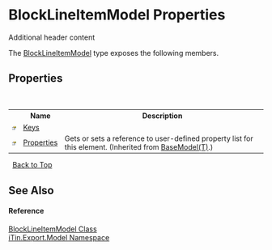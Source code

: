 # BlockLineItemModel Properties
Additional header content 

The <a href="T_iTin_Export_Model_BlockLineItemModel">BlockLineItemModel</a> type exposes the following members.


## Properties
&nbsp;<table><tr><th></th><th>Name</th><th>Description</th></tr><tr><td>![Public property](media/pubproperty.gif "Public property")</td><td><a href="P_iTin_Export_Model_BlockLineItemModel_Keys">Keys</a></td><td /></tr><tr><td>![Public property](media/pubproperty.gif "Public property")</td><td><a href="P_iTin_Export_Model_BaseModel_1_Properties">Properties</a></td><td>
Gets or sets a reference to user-defined property list for this element.
 (Inherited from <a href="T_iTin_Export_Model_BaseModel_1">BaseModel(T)</a>.)</td></tr></table>&nbsp;
<a href="#blocklineitemmodel-properties">Back to Top</a>

## See Also


#### Reference
<a href="T_iTin_Export_Model_BlockLineItemModel">BlockLineItemModel Class</a><br /><a href="N_iTin_Export_Model">iTin.Export.Model Namespace</a><br />